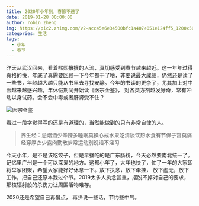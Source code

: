 ```yaml
---
title: 2020年小年到，春節不遠了
date: 2019-01-28 00:00:00
author: robin zheng
img: https://pic2.zhimg.com/v2-acc45e6e34500bfc1a407e051e124ff5_1200x500.jpg
categories: 生活
tags:
  - 小年
  - 春节
---
```


昨天从武汉回来，看着熙熙攘攘的人流，真切感受到春节越来越近。这一年年过得真格的快，年底了真需要回顾一下今年都干了啥，非要说最大成绩，仍然还是读了一些书，年龄越大越只能从书里去寻找安静。今年的书读的更杂了，尤其加上对中医越来越感兴趣，年休假期间开始读《医宗金鉴》， 对各类方剂越发好奇，常有冲动以身试药。会不会中毒或者肝肾受不住？

![医宗金鉴](https://cdn.shuge.org/uploads/2016/07/yi-zong-jin-jian02-640x350.jpg)

看过一段字觉得写的还是有道理的，当然能做到的只有非常自律的人。

> 养生经：忌烟酒少辛辣多睡眠莫操心戒水果吃清淡饮热水食有节保子宫莫痛经穿厚衣少露肉勤散步常运动别说话不淫习

今天小年，是不是该吃饺子，但是早餐吃的是广东肠粉，今天必然要南北统一了。记忆里广州是一个可以深爱的地方。这都小年了，大年也快了，忙了一年的大家即将举家团聚，希望大家能好好休息一下。放下执念，放下牵挂， 放下虚无，放下工作，把自己还原本我过个节。2019太多人执念甚重，摆脱不掉对自己的要求，那核辐射般的杀伤力让周围活物难存。

2020还是希望自己再慢点， 再少说一些话，节约些中气。









